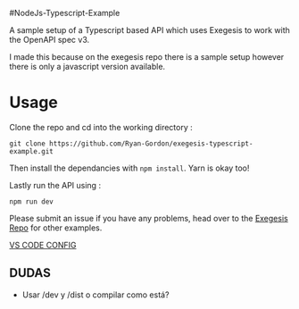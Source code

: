 #NodeJs-Typescript-Example

A sample setup of a Typescript based API which uses Exegesis to work with the OpenAPI spec v3.

I made this because on the exegesis repo there is a sample setup however there is only a javascript version available. 

# Usage
Clone the repo and cd into the working directory :

```
git clone https://github.com/Ryan-Gordon/exegesis-typescript-example.git 

```

Then install the dependancies with `npm install`. Yarn is okay too!

Lastly run the API using :  

```
npm run dev
```

Please submit an issue if you have any problems, head over to the [Exegesis Repo](https://github.com/exegesis-js/exegesis) for other examples.


[VS CODE CONFIG](https://code.visualstudio.com/docs/typescript/typescript-compiling#_hiding-derived-javascript-files)



## DUDAS

- Usar /dev y /dist o compilar como está?
